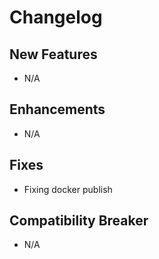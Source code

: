 # Changelog

## New Features

 - N/A

## Enhancements

 - N/A

## Fixes

 - Fixing docker publish

## Compatibility Breaker

 - N/A
